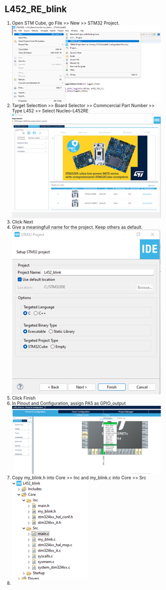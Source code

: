 # L452_RE_blink

1. Open STM Cube, go File >> New >> STM32 Project. ![New file](1.png)
2. Target Selecttion >> Board Selector >> Commcercial Part Number >> Type L452 >> Select Nucleo-L452RE ![Select Board](2.png)
3. Click Next
4. Give a meaningfull name for the project. Keep others as default. ![Project Name](3.png)
5. Click Finish
6. In Pinout and Configuration, assign PA5 as GPIO_output ![](4.png)
7. Copy my_blink.h into Core >> Inc and my_blink.c into Core >> Src ![](5.png)
8. 
